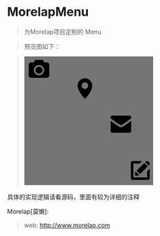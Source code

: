 MorelapMenu
===========

>为Morelap项目定制的 Menu

>预览图如下：

>![image](./preview.png)


具体的实现逻辑请看源码，里面有较为详细的注释

Morelap[莫懒]:

>web: http://www.morelap.com
